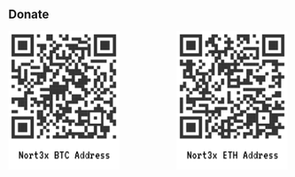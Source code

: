 ## Donate 

<p >
  <img align="left" src="https://raw.githubusercontent.com/nort3x/nort3x/main/donate/btc.png" width="200" alt="nort3x btc addr">
  <img align="right" src="https://raw.githubusercontent.com/nort3x/nort3x/main/donate/eth.png" width="200" alt="nort3x eth addr">
</p>

